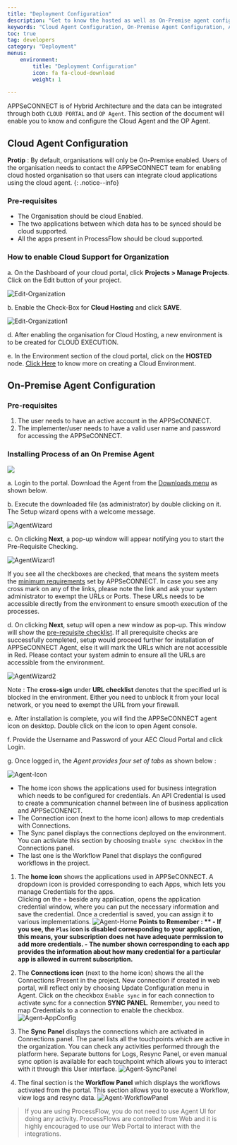 ```yaml
---
title: "Deployment Configuration"
description: "Get to know the hosted as well as On-Premise agent configuration."
keywords: "Cloud Agent Configuration, On-Premise Agent Configuration, Agent Configuration"
toc: true
tag: developers
category: "Deployment"
menus: 
    environment:
        title: "Deployment Configuration"
        icon: fa fa-cloud-download
        weight: 1
        
---
```


APPSeCONNECT is of Hybrid Architecture and the data can be integrated through both `CLOUD PORTAL` 
and `OP Agent`. This section of the document will enable you to know and configure the Cloud Agent and the OP Agent.

## Cloud Agent Configuration

**Protip** : By default, organisations will only be On-Premise enabled. Users of the organisation needs to 
contact the APPSeCONNECT team for enabling cloud hosted organisation so that users can integrate cloud applications 
using the cloud agent.
{: .notice--info}

### Pre-requisites

* The Organisation should be cloud Enabled.
* The two applications between which data has to be synced should be cloud supported.
* All the apps present in ProcessFlow should be cloud supported.

### How to enable Cloud Support for Organization

a.	On the Dashboard of your cloud portal, click **Projects > Manage Projects**. Click on the Edit button of your project.  

![Edit-Organization](/staticfiles/deployment/media/AgentConfig/EditOrganisation.png)

b.	Enable the Check-Box for **Cloud Hosting** and click **SAVE**.

![Edit-Organization1](/staticfiles/deployment/media/AgentConfig/EditOrganisation1.png)

d.	After enabling the organisation for Cloud Hosting, a new environment is to be created for CLOUD EXECUTION.

e.	In the Environment section of the cloud portal, click on the **HOSTED** node. 
[Click Here](/deployment/Environment-Management/#create-hosted-environment) to know more on creating a Cloud Environment.   

## On-Premise Agent Configuration 

### Pre-requisites

1.	The user needs to have an active account in the APPSeCONNECT.
2.	The implementer/user needs to have a valid user name and password for accessing the APPSeCONNECT.

### Installing Process of an On Premise Agent


![](https://www.youtube.com/watch?v=lbUZkDrM_4M)

a.	Login to the portal. Download the Agent from the [Downloads menu](/accessing%20portal/accessing-portal/#downloads-section) as shown below.

b.	Execute the downloaded file (as administrator) by double clicking on it. The Setup wizard opens with a welcome message.

![AgentWizard](/staticfiles/deployment/media/AgentConfig/AgentWizard.png)

c.  On clicking **Next**, a pop-up window will appear notifying you to start the Pre-Requisite Checking.

![AgentWizard1](/staticfiles/deployment/media/AgentConfig/Agentwizard1.png)

If you see all the checkboxes are checked, that means the system meets the [minimum requirements](/deployment/overview-deployment/#system-requirement-for-agent-installation) set by APPSeCONNECT.
In case you see any cross mark on any of the links, please note the link and ask your system administrator to exempt the URLs or Ports. These URLs needs to be accessible directly 
from the environment to ensure smooth execution of the processes.  

d.  On clicking **Next**, setup will open a new window as pop-up. This window will show the [pre-requisite checklist](https://www.appseconnect.com/knowledgebase/hostnames-and-urls-for-appseconnect/). 
If all prerequisite checks are successfully completed, setup would proceed further for installation of APPSeCONNECT Agent, else it will mark the URLs which are not accessible in Red. Please contact your 
system admin to ensure all the URLs are accessible from the environment. 

![AgentWizard2](/staticfiles/deployment/media/AgentConfig/Agentwizard2.png)

Note : The **cross-sign** under **URL checklist** denotes that the specified url is blocked in the environment. Either you need to unblock it from your local network, or you need to exempt the URL from your firewall.

e.	After installation is complete, you will find the APPSeCONNECT agent icon on desktop. Double click on the icon to open Agent console.  

f.	Provide the Username and Password of your AEC Cloud Portal and click Login.

g.	Once logged in, the *Agent provides four set of tabs*  as shown below :

![Agent-Icon](/staticfiles/deployment/media/AgentConfig/AgentIcon.png)

* The home icon shows the applications used for business integration which needs to be configured for credentials. An API Credential is used to create a communication channel between line of business application and APPSeCONENCT.
* The Connection icon (next to the home icon) allows to map credentials with Connections.      
* The Sync panel displays the connections deployed on the environment. You can activiate this section by choosing `Enable sync checkbox` in the Connections panel.   
* The last one is the Workflow Panel that displays the configured workflows in the project.


1. The **home icon** shows the applications used in APPSeCONNECT. A dropdown icon is provided corresponding to each Apps, which lets you manage Credentials for the apps.  
Clicking on the + beside any application, opens the application credential window, where you can put the necessary information and save the credential. Once a credential is saved, you can assign it to various implementations. 
![Agent-Home](/staticfiles/deployment/media/AgentConfig/AgentHome.png)
**Points to Remember : **
         - If you see, the `Plus` icon is disabled corresponding to your application, this means, your subscription does not have adequate permission to add more credentials.
         - The number shown corresponding to each app provides the information about how many credential for a particular app is allowed in current subscription.**    

2. The **Connections icon** (next to the home icon) shows the all the Connections Present in the project. 
New connection if created in web portal, will reflect only by choosing Update Configuration menu in Agent. Click on the checkbox `Enable sync` in for each connection 
to activate sync for a connection **SYNC PANEL**. Remember, you need to map Credentials to a connection to enable the checkbox.
![Agent-AppConfig](/staticfiles/deployment/media/AgentConfig/AgentConfiguration.png)

3.	The **Sync Panel**  displays the connections which are activated in Connections panel. The panel lists all the touchpoints which are active in the organization. You can check any activities performed through the platform here.
Separate buttons for Logs, Resync Panel, or even manual sync option is available for each touchpoint which allows you to interact with it through this User interface. 
![Agent-SyncPanel](/staticfiles/deployment/media/AgentConfig/AgentSyncpanel.png)

4.	The final section is the **Workflow Panel** which displays the workflows activated from the portal. This section allows you to execute a Workflow, view logs and resync data. 
![Agent-WorkflowPanel](/staticfiles/deployment/media/AgentConfig/AgentWorkpanel.png)


> If you are using ProcessFlow, you do not need to use Agent UI for doing any activity. ProcessFlows are controlled from Web and it is highly encouraged to use our Web Portal to interact with the integrations. 